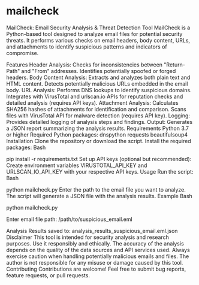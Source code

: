 # mailcheck
MailCheck: Email Security Analysis & Threat Detection Tool
MailCheck is a Python-based tool designed to analyze email files for potential security threats. It performs various checks on email headers, body content, URLs, and attachments to identify suspicious patterns and indicators of compromise.

Features
Header Analysis:
Checks for inconsistencies between "Return-Path" and "From" addresses.
Identifies potentially spoofed or forged headers.
Body Content Analysis:
Extracts and analyzes both plain text and HTML content.
Detects potentially malicious URLs embedded in the email body.
URL Analysis:
Performs DNS lookups to identify suspicious domains.
Integrates with VirusTotal and urlscan.io APIs for reputation checks and detailed analysis (requires API keys).
Attachment Analysis:
Calculates SHA256 hashes of attachments for identification and comparison.
Scans files with VirusTotal API for malware detection (requires API key).
Logging:
Provides detailed logging of analysis steps and findings.
Output:
Generates a JSON report summarizing the analysis results.
Requirements
Python 3.7 or higher
Required Python packages:
dnspython
requests
beautifulsoup4
Installation
Clone the repository or download the script.
Install the required packages:
Bash

pip install -r requirements.txt
Set up API keys (optional but recommended):
Create environment variables VIRUSTOTAL_API_KEY and URLSCAN_IO_API_KEY with your respective API keys.
Usage
Run the script:
Bash

python mailcheck.py
Enter the path to the email file you want to analyze.
The script will generate a JSON file with the analysis results.
Example
Bash

python mailcheck.py

Enter email file path: /path/to/suspicious_email.eml

Analysis Results saved to: analysis_results_suspicious_email.eml.json
Disclaimer
This tool is intended for security analysis and research purposes.
Use it responsibly and ethically.
The accuracy of the analysis depends on the quality of the data sources and API services used.
Always exercise caution when handling potentially malicious emails and files.
The author is not responsible for any misuse or damage caused by this tool.
Contributing
Contributions are welcome! Feel free to submit bug reports, feature requests, or pull requests.
